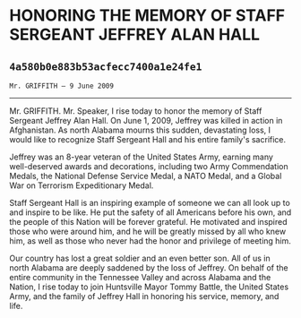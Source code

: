 # HONORING THE MEMORY OF STAFF SERGEANT JEFFREY ALAN HALL
## `4a580b0e883b53acfecc7400a1e24fe1`
`Mr. GRIFFITH — 9 June 2009`

---


Mr. GRIFFITH. Mr. Speaker, I rise today to honor the memory of Staff 
Sergeant Jeffrey Alan Hall. On June 1, 2009, Jeffrey was killed in 
action in Afghanistan. As north Alabama mourns this sudden, devastating 
loss, I would like to recognize Staff Sergeant Hall and his entire 
family's sacrifice.

Jeffrey was an 8-year veteran of the United States Army, earning many 
well-deserved awards and decorations, including two Army Commendation 
Medals, the National Defense Service Medal, a NATO Medal, and a Global 
War on Terrorism Expeditionary Medal.

Staff Sergeant Hall is an inspiring example of someone we can all 
look up to and inspire to be like. He put the safety of all Americans 
before his own, and the people of this Nation will be forever grateful. 
He motivated and inspired those who were around him, and he will be 
greatly missed by all who knew him, as well as those who never had the 
honor and privilege of meeting him.

Our country has lost a great soldier and an even better son. All of 
us in north Alabama are deeply saddened by the loss of Jeffrey. On 
behalf of the entire community in the Tennessee Valley and across 
Alabama and the Nation, I rise today to join Huntsville Mayor Tommy 
Battle, the United States Army, and the family of Jeffrey Hall in 
honoring his service, memory, and life.
